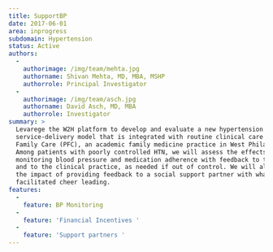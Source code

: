 ```yaml
---
title: SupportBP
date: 2017-06-01
area: inprogress
subdomain: Hypertension
status: Active
authors:
  - 
    authorimage: /img/team/mehta.jpg
    authorname: Shivan Mehta, MD, MBA, MSHP
    authorrole: Principal Investigator
  - 
    authorimage: /img/team/asch.jpg
    authorname: David Asch, MD, MBA
    authorrole: Investigator
summary: >
  Levarege the W2H platform to develop and evaluate a new hypertension
  service-delivery model that is integrated with routine clinical care at Penn
  Family Care (PFC), an academic family medicine practice in West Philadelphia.
  Among patients with poorly controlled HTN, we will assess the effects of
  monitoring blood pressure and medication adherence with feedback to the patient
  and to the clinical practice, as needed if out of control. We will also compare
  the impact of providing feedback to a social support partner with what we call
  facilitated cheer leading.
features:
  - 
    feature: BP Monitoring
  - 
    feature: 'Financial Incentives '
  - 
    feature: 'Support partners '
---
```

